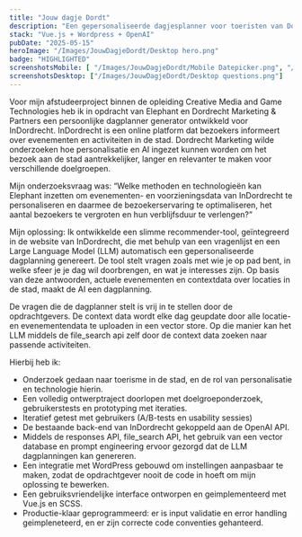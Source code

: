 ```yaml
---
title: "Jouw dagje Dordt"
description: "Een gepersonaliseerde dagjesplanner voor toeristen van Dordrecht, powered by GPT"
stack: "Vue.js + Wordpress + OpenAI"
pubDate: "2025-05-15"
heroImage: "/Images/JouwDagjeDordt/Desktop hero.png"
badge: "HIGHLIGHTED"
screenshotsMobile: [ "/Images/JouwDagjeDordt/Mobile Datepicker.png", "/Images/JouwDagjeDordt/Mobile Questions.png", "/Images/JouwDagjeDordt/Mobile Results.png"]
screenshotsDesktop: ["/Images/JouwDagjeDordt/Desktop questions.png"]
---
```

Voor mijn afstudeerproject binnen de opleiding Creative Media and Game Technologies heb ik in opdracht van Elephant en Dordrecht Marketing & Partners een persoonlijke dagplanner generator ontwikkeld voor InDordrecht. InDordrecht is een online platform dat bezoekers informeert over evenementen en activiteiten in de stad. Dordrecht Marketing wilde onderzoeken hoe personalisatie en AI ingezet kunnen worden om het bezoek aan de stad aantrekkelijker, langer en relevanter te maken voor verschillende doelgroepen.

Mijn onderzoeksvraag was:
“Welke methoden en technologieën kan Elephant inzetten om evenementen- en voorzieningsdata van InDordrecht te personaliseren en daarmee de bezoekerservaring te optimaliseren, het aantal bezoekers te vergroten en hun verblijfsduur te verlengen?”

Mijn oplossing:
Ik ontwikkelde een slimme recommender-tool, geïntegreerd in de website van InDordrecht, die met behulp van een vragenlijst en een Large Language Model (LLM) automatisch een gepersonaliseerde dagplanning genereert. De tool stelt vragen zoals met wie je op pad bent, in welke sfeer je je dag wil doorbrengen, en wat je interesses zijn. Op basis van deze antwoorden, actuele evenementen en contextdata over locaties in de stad, maakt de AI een dagplanning.

De vragen die de dagplanner stelt is vrij in te stellen door de opdrachtgevers. De context data wordt elke dag geupdate door alle locatie- en evenementendata te uploaden in een vector store. Op die manier kan het LLM middels de file_search api zelf door de context data zoeken naar passende activiteiten.

Hierbij heb ik:
- Onderzoek gedaan naar toerisme in de stad, en de rol van personalisatie en technologie hierin.
- Een volledig ontwerptraject doorlopen met doelgroeponderzoek, gebruikerstests en prototyping met iteraties.
- Iteratief getest met gebruikers (A/B-tests en usability sessies)
- De bestaande back-end van InDordrecht gekoppeld aan de OpenAI API.
- Middels de responses API, file_search API, het gebruik van een vector database en prompt engineering ervoor gezorgd dat de LLM dagplanningen kan genereren. 
- Een integratie met WordPress gebouwd om instellingen aanpasbaar te maken, zodat de opdrachtgever nooit de code in hoeft om mijn oplossing te bewerken.
- Een gebruiksvriendelijke interface ontworpen en geimplementeerd met Vue.js en SCSS.
- Productie-klaar geprogrammeerd: er is input validatie en error handling geimpleneteerd, en er zijn correcte code conventies gehanteerd.